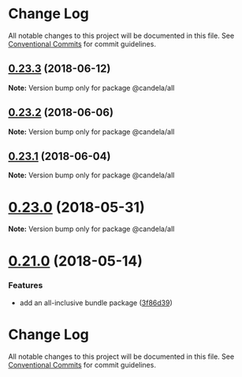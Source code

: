 # Change Log

All notable changes to this project will be documented in this file.
See [Conventional Commits](https://conventionalcommits.org) for commit guidelines.

<a name="0.23.3"></a>
## [0.23.3](https://github.com/Kitware/candela/compare/v0.23.2...v0.23.3) (2018-06-12)




**Note:** Version bump only for package @candela/all

<a name="0.23.2"></a>
## [0.23.2](https://github.com/Kitware/candela/compare/v0.23.1...v0.23.2) (2018-06-06)




**Note:** Version bump only for package @candela/all

<a name="0.23.1"></a>
## [0.23.1](https://github.com/Kitware/candela/compare/v0.23.0...v0.23.1) (2018-06-04)




**Note:** Version bump only for package @candela/all

<a name="0.23.0"></a>
# [0.23.0](https://github.com/Kitware/candela/compare/v0.22.0...v0.23.0) (2018-05-31)




**Note:** Version bump only for package @candela/all

<a name="0.21.0"></a>
# [0.21.0](https://github.com/Kitware/candela/compare/v0.20.1...v0.21.0) (2018-05-14)


### Features

* add an all-inclusive bundle package ([3f86d39](https://github.com/Kitware/candela/commit/3f86d39))




# Change Log

All notable changes to this project will be documented in this file.
See [Conventional Commits](https://conventionalcommits.org) for commit guidelines.
